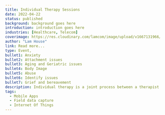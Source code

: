 ```yaml
---
title: Individual Therapy Sessions
date: 2022-04-22
status: published
background: background goes here
introduction: introduction goes here
industries: [Healthcare, Telecom]
coverimage: https://res.cloudinary.com/lamcom/image/upload/v1667131966/mindbeyond/icon/individualtherapysession_pigivk.png
author: "Lam House"
link: Read more...
type: Event,
bullet1: Anxiety
bullet2: Attachment issues
bullet3: Aging and Geriatric issues
bullet4: Body Image
bullet5: Abuse
bullet6: Identify issues
bullet7: Grief and bereavement
description: Individual therapy is a joint process between a therapist and a person in therapy. Common goals of therapy can be to inspire change or improve quality of life. People may seek therapy for help with issues that are hard to face alone. It is a very personal and subjective experience for each individual. 
tags:
  - Mobile Apps
  - Field data capture
  - Internet Of Things
---
```

<!--more-->


